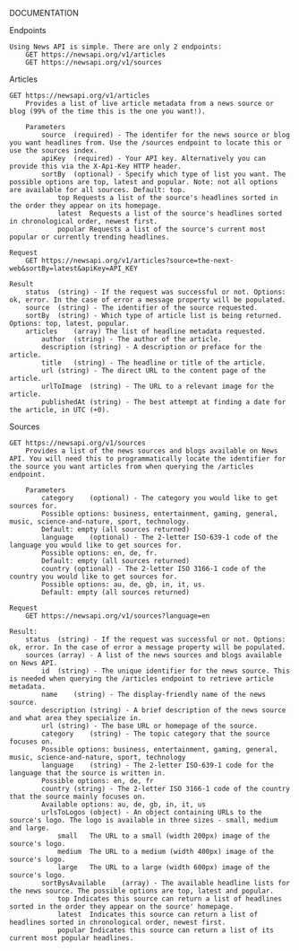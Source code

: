 DOCUMENTATION

Endpoints

    Using News API is simple. There are only 2 endpoints:
        GET https://newsapi.org/v1/articles
        GET https://newsapi.org/v1/sources
       
Articles

    GET https://newsapi.org/v1/articles
        Provides a list of live article metadata from a news source or blog (99% of the time this is the one you want!).

        Parameters
            source	(required) - The identifer for the news source or blog you want headlines from. Use the /sources endpoint to locate this or use the sources index.
            apiKey	(required) - Your API key. Alternatively you can provide this via the X-Api-Key HTTP header.
            sortBy	(optional) - Specify which type of list you want. The possible options are top, latest and popular. Note: not all options are available for all sources. Default: top.
                top	Requests a list of the source's headlines sorted in the order they appear on its homepage.
                latest	Requests a list of the source's headlines sorted in chronological order, newest first.
                popular	Requests a list of the source's current most popular or currently trending headlines.
    
    Request
        GET https://newsapi.org/v1/articles?source=the-next-web&sortBy=latest&apiKey=API_KEY
        
    Result
        status	(string) - If the request was successful or not. Options: ok, error. In the case of error a message property will be populated.
        source	(string) - The identifier of the source requested.
        sortBy	(string) - Which type of article list is being returned. Options: top, latest, popular.
        articles	(array) The list of headline metadata requested.
            author	(string) - The author of the article.
            description	(string) - A description or preface for the article.
            title	(string) - The headline or title of the article.
            url	(string) - The direct URL to the content page of the article.
            urlToImage	(string) - The URL to a relevant image for the article.
            publishedAt	(string) - The best attempt at finding a date for the article, in UTC (+0).

Sources

    GET https://newsapi.org/v1/sources
        Provides a list of the news sources and blogs available on News API. You will need this to programmatically locate the identifier for the source you want articles from when querying the /articles endpoint.
    
        Parameters
            category	(optional) - The category you would like to get sources for.
            Possible options: business, entertainment, gaming, general, music, science-and-nature, sport, technology.
            Default: empty (all sources returned)
            language	(optional) - The 2-letter ISO-639-1 code of the language you would like to get sources for.
            Possible options: en, de, fr.
            Default: empty (all sources returned)
            country	(optional) - The 2-letter ISO 3166-1 code of the country you would like to get sources for.
            Possible options: au, de, gb, in, it, us.
            Default: empty (all sources returned)
    
    Request  
        GET https://newsapi.org/v1/sources?language=en
    
    Result:
        status	(string) - If the request was successful or not. Options: ok, error. In the case of error a message property will be populated.
        sources	(array) - A list of the news sources and blogs available on News API.
            id	(string) - The unique identifier for the news source. This is needed when querying the /articles endpoint to retrieve article metadata.
            name	(string) - The display-friendly name of the news source.
            description	(string) - A brief description of the news source and what area they specialize in.
            url	(string) - The base URL or homepage of the source.
            category	(string) - The topic category that the source focuses on.
            Possible options: business, entertainment, gaming, general, music, science-and-nature, sport, technology
            language	(string) - The 2-letter ISO-639-1 code for the language that the source is written in.
            Possible options: en, de, fr
            country	(string) - The 2-letter ISO 3166-1 code of the country that the source mainly focuses on.
            Available options: au, de, gb, in, it, us
            urlsToLogos	(object) - An object containing URLs to the source's logo. The logo is available in three sizes - small, medium and large.
                small	The URL to a small (width 200px) image of the source's logo.
                medium	The URL to a medium (width 400px) image of the source's logo.
                large	The URL to a large (width 600px) image of the source's logo.
            sortBysAvailable	(array) - The available headline lists for the news source. The possible options are top, latest and popular.
                top	Indicates this source can return a list of headlines sorted in the order they appear on the source' homepage.
                latest	Indicates this source can return a list of headlines sorted in chronological order, newest first.
                popular	Indicates this source can return a list of its current most popular headlines.

